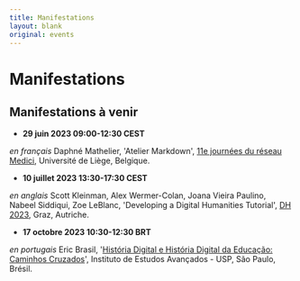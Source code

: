 ```yaml
---
title: Manifestations
layout: blank
original: events
---
```


# Manifestations

## Manifestations à venir

* **29 juin 2023 09:00-12:30 CEST**

_en français_ Daphné Mathelier, 'Atelier Markdown', [11e journées du réseau Medici](https://medici2023.sciencesconf.org/resource/page/id/2), Université de Liège, Belgique.

* **10 juillet 2023 13:30-17:30 CEST**

_en anglais_ Scott Kleinman, Alex Wermer-Colan, Joana Vieira Paulino, Nabeel Siddiqui, Zoe LeBlanc, 'Developing a Digital Humanities Tutorial', [DH 2023](https://dh2023.adho.org/), Graz, Autriche.

* **17 octobre 2023 10:30-12:30 BRT**

_en portugais_ Eric Brasil, '[História Digital e História Digital da Educação: Caminhos Cruzados](http://www.iea.usp.br/eventos/historia-digital-educacao-caminhos-cruzados)', Instituto de Estudos Avançados - USP, São Paulo, Brésil.

